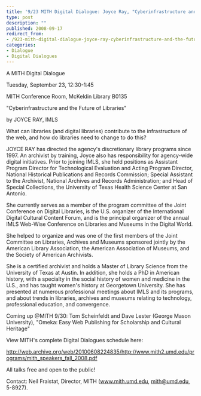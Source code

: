 ```yaml
---
title: '9/23 MITH Digital Dialogue: Joyce Ray, "Cyberinfrastructure and the Future of Libraries."'
type: post
description: ""
published: 2008-09-17
redirect_from: 
- /923-mith-digital-dialogue-joyce-ray-cyberinfrastructure-and-the-future-of-libraries/
categories:
- Dialogue
- Digital Dialogues
---
```

A MITH Digital Dialogue

Tuesday, September 23, 12:30-1:45

MITH Conference Room, McKeldin Library B0135

"Cyberinfrastructure and the Future of Libraries"

by JOYCE RAY, IMLS

What can libraries (and digital libraries) contribute to the infrastructure of the web, and how do libraries need to change to do this?

JOYCE RAY has directed the agency's discretionary library programs since 1997. An archivist by training, Joyce also has responsibility for agency-wide digital initiatives. Prior to joining IMLS, she held positions as Assistant Program Director for Technological Evaluation and Acting Program Director, National Historical Publications and Records Commission; Special Assistant to the Archivist, National Archives and Records Administration; and Head of Special Collections, the University of Texas Health Science Center at San Antonio.

She currently serves as a member of the program committee of the Joint Conference on Digital Libraries, is the U.S. organizer of the International Digital Cultural Content Forum, and is the principal organizer of the annual IMLS Web-Wise Conference on Libraries and Museums in the Digital World.

She helped to organize and was one of the first members of the Joint Committee on Libraries, Archives and Museums sponsored jointly by the American Library Association, the American Association of Museums, and the Society of American Archivists.

She is a certified archivist and holds a Master of Library Science from the University of Texas at Austin. In addition, she holds a PhD in American history, with a specialty in the social history of women and medicine in the U.S., and has taught women's history at Georgetown University. She has presented at numerous professional meetings about IMLS and its programs, and about trends in libraries, archives and museums relating to technology, professional education, and convergence.

Coming up @MITH 9/30: Tom Scheinfeldt and Dave Lester (George Mason University), "Omeka: Easy Web Publishing for Scholarship and Cultural Heritage"

View MITH's complete Digital Dialogues schedule here:

http://web.archive.org/web/20100608224835/http://www.mith2.umd.edu/programs/mith_speakers_fall_2008.pdf

All talks free and open to the public!

Contact: Neil Fraistat, Director, MITH (www.mith.umd.edu, mith@umd.edu, 5-8927).
